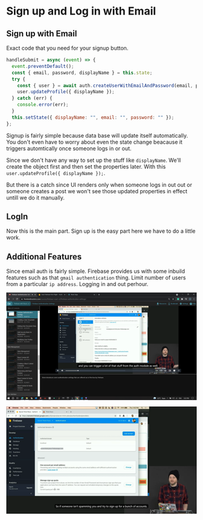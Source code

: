 # Sign up and Log in with Email

## Sign up with Email

Exact code that you need for your signup button.

```js
handleSubmit = async (event) => {
  event.preventDefault();
  const { email, password, displayName } = this.state;
  try {
    const { user } = await auth.createUserWithEmailAndPassword(email, password);
    user.updateProfile({ displayName });
  } catch (err) {
    console.error(err);
  }
  this.setState({ displayName: "", email: "", password: "" });
};
```

Signup is fairly simple because data base will update itself automatically.
You don't even have to worry about even the state change beacause it triggers automtically once someone logs in or out.

Since we don't have any way to set up the stuff like `displayName`. We'll create the object first and then set the properties later. With this `user.updateProfile({ displayName });`.

But there is a catch since UI renders only when someone logs in out out or someone creates a post we won't see those updated properties in effect untill we do it manually.

## LogIn

Now this is the main part. Sign up is the easy part here we have to do a little work.

## Additional Features

Since email auth is fairly simple. Firebase provides us with some inbuild features such as that `gmail authentication` thing. Limit number of users from a particular `ip address`. Logging in and out perhour.

![Email-auth-morefeatures1](../screenshots/Email-auth-morefeatures1.png)

![Email-auth-morefeatures2](../screenshots/Email-auth-morefeatures2.png)
